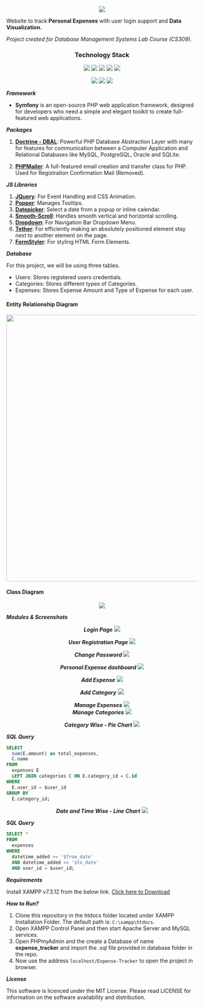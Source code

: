 
<p align="center">
<img src="https://user-images.githubusercontent.com/94285514/141747267-0d3d8d3b-d835-4487-9523-4bc54b319ffb.png" />
</p>

Website to track **Personal Expenses** with user login support and **Data Visualization.**

_Project created for Database Management Systems Lab Course (CS309)._

<h3 align="center">Technology Stack</h3>

<p align=center>

<img src="https://img.shields.io/badge/Xampp-F37623?style=for-the-badge&logo=xampp&logoColor=white" />
<img src="https://img.shields.io/badge/PHP-v7.3.12-777BB4?&style=for-the-badge&logo=php&?labelColor=777BB4&logoColor=white" />
<img src="https://img.shields.io/badge/symfony-%23000000.svg?style=for-the-badge&logo=symfony&logoColor=white" />
<img src="https://img.shields.io/badge/MySQL-005C84?style=for-the-badge&logo=mysql&logoColor=white" />
<img src="https://img.shields.io/badge/apache-%23D42029.svg?style=for-the-badge&logo=apache&logoColor=white" />

</p>

<p align="center">

<img src="https://img.shields.io/badge/HTML5-E34F26?style=for-the-badge&logo=html5&logoColor=white" />
<img src="https://img.shields.io/badge/CSS3-1572B6?style=for-the-badge&logo=css3&logoColor=white" />
<img src="https://img.shields.io/badge/JavaScript-323330?style=for-the-badge&logo=javascript&logoColor=F7DF1E" />

</p>

<!-- https://img.shields.io/badge/php-%23777BB4.svg?style=for-the-badge&logo=php&logoColor=white -->

**_Framework_**
- **Symfony** is an open-source PHP web application framework, designed for developers who need a simple and elegant toolkit to create full-featured web applications.

**_Packages_**

1. [**Doctrine - DBAL**](https://symfony.com/doc/current/doctrine.html): Powerful PHP Database Abstraction Layer with many for features for communication between a Computer Application and Relational Databases like MySQL, PostgreSQL, Oracle and SQLite.

2. [**PHPMailer**](https://github.com/infinitered/middleman-template/tree/master/source/libraries/vendor/phpmailer/phpmailer): A full-featured email creation and transfer class for PHP. Used for Registration Confirmation Mail (Removed).

**_JS Libraries_**

1. [**JQuery**](https://jquery.com/): For Event Handling and CSS Animation.
2. [**Popper**](https://github.com/popperjs/popper-core): Manages Tooltips.
3. [**Datepicker**](https://api.jqueryui.com/datepicker/): Select a date from a popup or inline calendar.
4. [**Smooth-Scroll**](https://github.com/cferdinandi/smooth-scroll): Handles smooth vertical and horizontal scrolling.
5. [**Dropdown**](https://getbootstrap.com/docs/4.0/components/dropdowns/): For Navigation Bar Dropdown Menu.
6. [**Tether**](http://tether.io/): For efficiently making an absolutely positioned element stay next to another element on the page.
7. [**FormStyler**](https://cdnjs.com/libraries/jQueryFormStyler): For styling HTML Form Elements.

**_Database_**

For this project, we will be using three tables.
 - Users: Stores registered users credentials.
 - Categories: Stores different types of Categories.
 - Expenses: Stores Expense Amount and Type of Expense for each user.

#### Entity Relationship Diagram
<p align="center">

<img src="https://user-images.githubusercontent.com/94285514/143078649-ca11abe6-7217-4614-9c33-350c6c34b651.jpg" width="700" height="">

</p>

#### Class Diagram
<p align="center">

<img src="https://user-images.githubusercontent.com/94285514/143071049-8af4925b-79fa-438c-a92e-efcbd2fd6ad0.jpg">

</p>

***Modules & Screenshots***


<p align="center">
<b><i>Login Page</i></b>
<img src="https://user-images.githubusercontent.com/94285514/143485149-3f251a62-1e4d-4f33-8e2c-c4b5d954d2f0.png">
</p>

<p align="center">
<b><i>User Registration Page</i></b>
<img src="https://user-images.githubusercontent.com/94285514/143485533-8ca75334-1264-400d-8685-e432a733576e.png">
</p>

<p align="center">
<b><i>Change Password</i></b>
<img src="https://user-images.githubusercontent.com/94285514/143530298-efecd690-b178-42d7-bbab-3d58cfe3aa33.png">
</p>

<p align="center">
<b><i>Personal Expense dashboard</i></b>
<img src="https://user-images.githubusercontent.com/94285514/143530231-13b76d18-b33e-4da7-9766-54bffa4d9df5.png">
</p>

<p align="center">
<b><i>Add Expense</i></b>
<img src="https://user-images.githubusercontent.com/94285514/143530667-cf87a892-a781-49ae-b943-2975b1ff32ca.png">
</p>

<p align="center">
<b><i>Add Category</i></b>
<img src="https://user-images.githubusercontent.com/94285514/143530664-b6607da8-9e42-46c0-90b1-d36285d17767.png">
</p>

<p align="center">
<b><i>Manage Expenses</i></b>
<img src="https://user-images.githubusercontent.com/94285514/143530037-4847fafc-c106-4eee-b2ba-20b55b25e5c8.png">

<br>
<b><i>Manage Categories</i></b>
<img src="https://user-images.githubusercontent.com/94285514/143530108-565e3caf-7e74-4b7e-b062-858059bd13cc.png">
</p>
  
<p align="center">
<b><i>Category Wise - Pie Chart</i></b>
<img src="https://user-images.githubusercontent.com/94285514/143529827-eef436b2-d270-4078-ac99-e717bb77cba3.png">
</p>

***SQL Query***
```sql
SELECT 
  sum(E.amount) as total_expenses, 
  C.name 
FROM 
  expenses E 
  LEFT JOIN categories C ON E.category_id = C.id 
WHERE 
  E.user_id = $user_id 
GROUP BY 
  E.category_id;
```

<p align="center">
<b><i>Date and Time Wise - Line Chart</i></b>
<img src="https://user-images.githubusercontent.com/94285514/143529871-2443dac1-0846-47a8-a107-d4d7f3b1133e.png">
</p>

***SQL Query***
```sql
SELECT * 
FROM 
  expenses 
WHERE 
  datetime_added >= '$from_date' 
  AND datetime_added <= '$to_date' 
  AND user_id = $user_id;
```

**_Requirements_**

Install XAMPP v7.3.12 from the below link. [Click here to Download](https://sourceforge.net/projects/xampp/files/XAMPP%20Windows/7.3.12/)

**_How to Run?_**

1. Clone this repository in the htdocs folder located under XAMPP Installation Folder. The default path is: ```C:\xampp\htdocs```.
2. Open XAMPP Control Panel and then start Apache Server and MySQL services.
3. Open PHPmyAdmin and the create a Database of name **expense_tracker** and import the .sql file provided in database folder in the repo.
4. Now use the address ```localhost/Expense-Tracker``` to open the project in browser.

**_License_**

This software is licenced under the MIT License. Please read LICENSE for information on the software availability and distribution.

